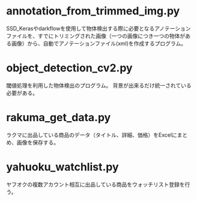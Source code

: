# annotation_from_trimmed_img.py
SSD_Kerasやdarkflowを使用して物体検出する際に必要となるアノテーションファイルを、すでにトリミングされた画像（一つの画像につき一つの物体がある画像）から、自動でアノテーションファイル(xml)を作成するプログラム。

# object_detection_cv2.py
閾値処理を利用した物体検出のプログラム。
背景が出来るだけ統一されている必要がある。

# rakuma_get_data.py
ラクマに出品している商品のデータ（タイトル、詳細、価格）をExcelにまとめ、画像を保存する。

# yahuoku_watchlist.py
ヤフオクの複数アカウント相互に出品している商品をウォッチリスト登録を行う。

